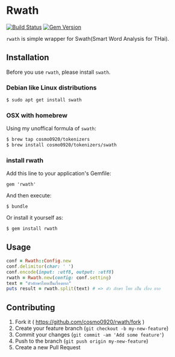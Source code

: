 # Rwath

[![Build Status](https://travis-ci.org/cosmo0920/rwath.svg?branch=master)](https://travis-ci.org/cosmo0920/rwath) [![Gem Version](https://badge.fury.io/rb/rwath.svg)](http://badge.fury.io/rb/rwath)

`rwath` is simple wrapper for Swath(Smart Word Analysis for THai).

## Installation

Before you use `rwath`, please install `swath`.

### Debian like Linux distributions

```bash
$ sudo apt get install swath
```

### OSX with homebrew

Using my unoffical formula of `swath`:

```bash
$ brew tap cosmo0920/tokenizers
$ brew install cosmo0920/tokenizers/swath
```

### install rwath

Add this line to your application's Gemfile:

    gem 'rwath'

And then execute:

    $ bundle

Or install it yourself as:

    $ gem install rwath

## Usage

```ruby
conf = Rwath::Config.new
conf.delimitor(char: ' ')
conf.encode(input: :utf8, output: :utf8)
rwath = Rwath.new(config: conf.setting)
text = "ตัวอักษรไทยเป็นเรื่องยาก"
puts result = rwath.split(text) # => ตัว อักษร ไทย เป็น เรื่อง ยาก
```

## Contributing

1. Fork it ( https://github.com/cosmo0920/rwath/fork )
2. Create your feature branch (`git checkout -b my-new-feature`)
3. Commit your changes (`git commit -am 'Add some feature'`)
4. Push to the branch (`git push origin my-new-feature`)
5. Create a new Pull Request
